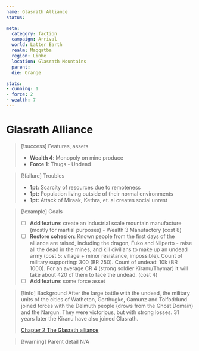 ```yaml
---
name: Glasrath Alliance
status:

meta:
  category: faction
  campaign: Arrival
  world: Latter Earth
  realm: Maqqatba
  region: Linhe
  location: Glasrath Mountains
  parent:  
  die: Orange

stats:
- cunning: 1
- force: 2
- wealth: 7
---
```

# Glasrath Alliance

> [!success] Features, assets
> - **Wealth 4**: Monopoly on mine produce
> - **Force 1**: Thugs - Undead

> [!failure] Troubles
> - **1pt:** Scarcity of resources due to remoteness
> - **1pt:** Population living outside of their normal environments
> - **1pt:** Attack of Miraak, Kethra, et. al creates social unrest

> [!example] Goals
> - [ ] **Add feature**: create an industrial scale mountain manufacture (mostly for martial purposes) - Wealth 3 Manufactory (cost 8)
> - [ ] **Restore cohesion**: Known people from the first days of the alliance are raised, including the dragon, Fuko and Nilperto - raise all the dead in the mines, and kill civilians to make up an undead army (cost 5: village + minor resistance, impossible). Count of military supporting: 300 (BR 250). Count of undead: 10k (BR 1000). For an average CR 4 (strong soldier Kiranu/Thymar) it will take about 420 of them to face the undead. (cost 4)
> - [ ] **Add feature**: some force asset

> [!info] Background
> After the large battle with the undead, the military units of the cities of Watheton, Gorthugke, Gamunz and Tolfoddund joined forces with the Delmuth people (drows from the Ghost Domain) and the Nargun. They were victorious, but with strong losses.
> 31 years later the Kiranu have also joined Glasrath.
> 
> [Chapter 2 The Glasrath alliance](../../_published/arrival/abridged.md#Chapter%202%20The%20Glasrath%20alliance)


> [!warning] Parent detail
> N/A
